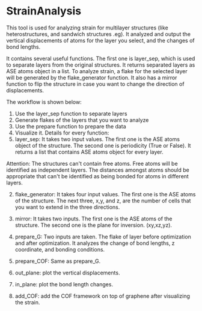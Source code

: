 # StrainAnalysis
This tool is used for analyzing strain for multilayer structures (like heterostructures, and sandwich structures .eg). It analyzed and output the vertical displacements of atoms for the layer you select, and the changes of bond lengths.  

It contains several useful functions. The first one is layer_sep, which is used to separate layers from the original structures. It returns separated layers as ASE atoms object in a list. To analyze strain, a flake for the selected layer will be generated by the flake_generator function. It also has a mirror function to flip the structure in case you want to change the direction of displacements.  

The workflow is shown below:  
1. Use the layer_sep function to separate layers  
2. Generate flakes of the layers that you want to analyze
3. Use the prepare function to prepare the data
4. Visualize it.
Details for every function:
1. layer_sep: It takes two input values. The first one is the ASE atoms object of the structure. The second one is periodicity (True or False). It returns a list that contains ASE atoms object for every layer.  

Attention: The structures can't contain free atoms. Free atoms will be identified as independent layers. The distances amongst atoms should be appropriate that can't be identified as being bonded for atoms in different layers.  

2. flake_generator: It takes four input values. The first one is the ASE atoms of the structure. The next three, x,y, and z, are the number of cells that you want to extend in the three directions.  

3. mirror: It takes two inputs. The first one is the ASE atoms of the structure. The second one is the plane for inversion. (xy,xz,yz).  

4. prepare_G: Two inputs are taken. The flake of layer before optimization and after optimization. It analyzes the change of bond lengths, z coordinate, and bonding conditions.   

5. prepare_COF: Same as prepare_G.

6. out_plane: plot the vertical displacements.  

7. in_plane: plot the bond length changes.

8. add_COF: add the COF framework on top of graphene after visualizing the strain.  
